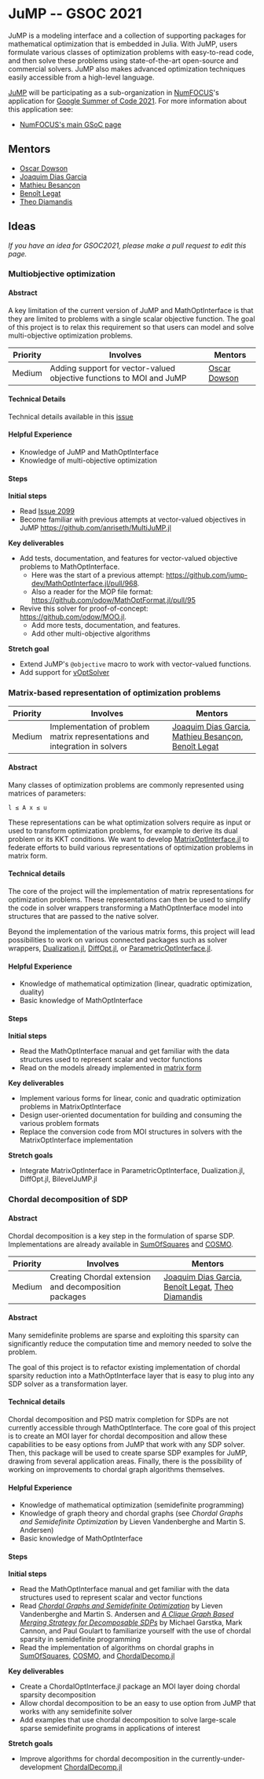 # JuMP -- GSOC 2021

JuMP is a modeling interface and a collection of supporting packages for mathematical optimization that is embedded in Julia. With JuMP, users formulate various classes of optimization problems with easy-to-read code, and then solve these problems using state-of-the-art open-source and commercial solvers. JuMP also makes advanced optimization techniques easily accessible from a high-level language.

[JuMP](https://jump.dev/) will be participating as a sub-organization in [NumFOCUS](http://numfocus.org/)'s application for [Google Summer of Code 2021](https://summerofcode.withgoogle.com/). For more information about this application see:
- [NumFOCUS's main GSoC page](https://github.com/numfocus/gsoc)

## Mentors

- [Oscar Dowson](https://github.com/odow)
- [Joaquim Dias Garcia](https://github.com/joaquimg)
- [Mathieu Besançon](https://github.com/matbesancon)
- [Benoît Legat](https://github.com/blegat)
- [Theo Diamandis](https://github.com/tjdiamandis)

## Ideas

_If you have an idea for GSOC2021, please make a pull request to edit this page._

###  Multiobjective optimization

#### Abstract

A key limitation of the current version of JuMP and MathOptInterface is that
they are limited to problems with a single scalar objective function. The goal
of this project is to relax this requirement so that users can model and solve
multi-objective optimization problems.

| **Priority** | **Involves** | **Mentors** |
| ------------ | ------------ | ----------- |
|  Medium  | Adding support for vector-valued objective functions to MOI and JuMP | [Oscar Dowson](https://github.com/odow) |

#### Technical Details

Technical details available in this [issue](https://github.com/jump-dev/JuMP.jl/issues/2099)

#### Helpful Experience

- Knowledge of JuMP and MathOptInterface
- Knowledge of multi-objective optimization

#### Steps

**Initial steps**
- Read [Issue 2099](https://github.com/jump-dev/JuMP.jl/issues/2099)
- Become familiar with previous attempts at vector-valued objectives in JuMP https://github.com/anriseth/MultiJuMP.jl

**Key deliverables**
- Add tests, documentation, and features for vector-valued objective problems to MathOptInterface.
  - Here was the start of a previous attempt: https://github.com/jump-dev/MathOptInterface.jl/pull/968.
  - Also a reader for the MOP file format: https://github.com/odow/MathOptFormat.jl/pull/95
- Revive this solver for proof-of-concept: https://github.com/odow/MOO.jl.
  - Add more tests, documentation, and features.
  - Add other multi-objective algorithms

**Stretch goal**
- Extend JuMP's `@objective` macro to work with vector-valued functions.
- Add support for [vOptSolver](https://github.com/vOptSolver/vOptGeneric.jl)

### Matrix-based representation of optimization problems

| **Priority** | **Involves** | **Mentors** |
| ------------ | ------------ | ----------- |
|  Medium  | Implementation of problem matrix representations and integration in solvers | [Joaquim Dias Garcia](https://github.com/joaquimg),  [Mathieu Besançon](https://github.com/matbesancon), [Benoît Legat](https://github.com/blegat)|

#### Abstract

Many classes of optimization problems are commonly represented using matrices of parameters:

```
l ≤ A x ≤ u
```

These representations can be what optimization solvers require as input or used to transform
optimization problems, for example to derive its dual problem or its KKT conditions.
We want to develop [MatrixOptInterface.jl](https://github.com/jump-dev/MatrixOptInterface.jl/)
to federate efforts to build various representations of optimization problems in matrix form.

#### Technical details

The core of the project will the implementation of matrix representations for optimization problems.
These representations can then be used to simplify the code in solver wrappers transforming a
MathOptInterface model into structures that are passed to the native solver.

Beyond the implementation of the various matrix forms, this project will lead possibilities to
work on various connected packages such as solver wrappers,
[Dualization.jl](https://github.com/jump-dev/Dualization.jl),
[DiffOpt.jl](https://github.com/jump-dev/DiffOpt.jl), or
[ParametricOptInterface.jl](https://github.com/jump-dev/ParametricOptInterface.jl).

#### Helpful Experience

- Knowledge of mathematical optimization (linear, quadratic optimization, duality)
- Basic knowledge of MathOptInterface

#### Steps

**Initial steps**

- Read the MathOptInterface manual and get familiar with the data structures used to represent scalar and vector functions
- Read on the models already implemented in [matrix form](https://github.com/jump-dev/MatrixOptInterface.jl/)

**Key deliverables**

- Implement various forms for linear, conic and quadratic optimization problems in MatrixOptInterface
- Design user-oriented documentation for building and consuming the various problem formats
- Replace the conversion code from MOI structures in solvers with the MatrixOptInterface implementation

**Stretch goals**

- Integrate MatrixOptInterface in ParametricOptInterface, Dualization.jl, DiffOpt.jl, BilevelJuMP.jl

###  Chordal decomposition of SDP

#### Abstract

Chordal decomposition is a key step in the formulation of sparse SDP.
Implementations are already available
in [SumOfSquares](https://github.com/jump-dev/SumOfSquares.jl/)
and [COSMO](https://github.com/oxfordcontrol/COSMO.jl).

| **Priority** | **Involves** | **Mentors** |
| ------------ | ------------ | ----------- |
|  Medium  | Creating Chordal extension and decomposition packages | [Joaquim Dias Garcia](https://github.com/joaquimg), [Benoît Legat](https://github.com/blegat), [Theo Diamandis](https://github.com/tjdiamandis) |

#### Abstract

Many semidefinite problems are sparse and exploiting this sparsity can significantly
reduce the computation time and memory needed to solve the problem.

The goal of this project is to refactor existing implementation of chordal sparsity reduction into a MathOptInterface layer that is easy to plug into any SDP solver as a transformation layer.

#### Technical details

Chordal decomposition and PSD matrix completion for SDPs are not currently accessible through MathOptInterface.
The core goal of this project is to create an MOI layer for chordal decomposition and allow these capabilities to be easy options from JuMP that work with any SDP solver.
Then, this package will be used to create sparse SDP examples for JuMP, drawing from several application areas.
Finally, there is the possibility of working on improvements to chordal graph algorithms themselves. 

#### Helpful Experience

- Knowledge of mathematical optimization (semidefinite programming)
- Knowledge of graph theory and chordal graphs (see *Chordal Graphs and Semidefinite Optimization* by Lieven Vandenberghe and Martin S. Andersen)
- Basic knowledge of MathOptInterface

#### Steps

**Initial steps**

- Read the MathOptInterface manual and get familiar with the data structures used to represent scalar and vector functions
- Read [*Chordal Graphs and Semidefinite Optimization*](http://www.seas.ucla.edu/~vandenbe/publications/chordalsdp.pdf) by Lieven Vandenberghe and Martin S. Andersen and [*A Clique Graph Based Merging Strategy for Decomposable SDPs*](https://arxiv.org/pdf/1911.05615.pdf) by Michael Garstka, Mark Cannon, and Paul Goulart to familiarize yourself with the use of chordal sparsity in semidefinite programming
- Read the implementation of algorithms on chordal graphs
in [SumOfSquares](https://github.com/jump-dev/SumOfSquares.jl/), [COSMO](https://github.com/oxfordcontrol/COSMO.jl), and [ChordalDecomp.jl](https://github.com/tjdiamandis/ChordalDecomp.jl)

**Key deliverables**

- Create a ChordalOptInterface.jl package an MOI layer doing chordal sparsity decomposition
- Allow chordal decomposition to be an easy to use option from JuMP that works with any semidefinite solver
- Add examples that use chordal decomposition to solve large-scale sparse semidefinite programs in applications of interest

**Stretch goals**

- Improve algorithms for chordal decomposition in the currently-under-development [ChordalDecomp.jl](https://github.com/tjdiamandis/ChordalDecomp.jl)
